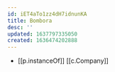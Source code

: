 ```yaml
---
id: iET4aTo1zz4dH7idnunKA
title: Bombora
desc: ''
updated: 1637797335050
created: 1636474202888
---
```


- [[p.instanceOf]] [[c.Company]]

